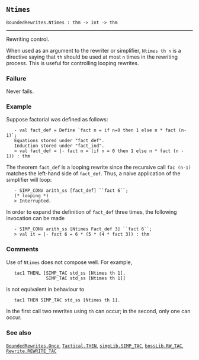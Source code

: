 ## `Ntimes`

``` hol4
BoundedRewrites.Ntimes : thm -> int -> thm
```

------------------------------------------------------------------------

Rewriting control.

When used as an argument to the rewriter or simplifier, `Ntimes th n` is
a directive saying that `th` should be used at most `n` times in the
rewriting process. This is useful for controlling looping rewrites.

### Failure

Never fails.

### Example

Suppose factorial was defined as follows:

``` hol4
   - val fact_def = Define `fact n = if n=0 then 1 else n * fact (n-1)`;
   Equations stored under "fact_def".
   Induction stored under "fact_ind".
   > val fact_def = |- fact n = (if n = 0 then 1 else n * fact (n - 1)) : thm
```

The theorem `fact_def` is a looping rewrite since the recursive call
`fac (n-1)` matches the left-hand side of `fact_def`. Thus, a naive
application of the simplifier will loop:

``` hol4
   - SIMP_CONV arith_ss [fact_def] ``fact 6``;
   (* looping *)
   > Interrupted.
```

In order to expand the definition of `fact_def` three times, the
following invocation can be made

``` hol4
   - SIMP_CONV arith_ss [Ntimes Fact_def 3] ``fact 6``;
   > val it = |- fact 6 = 6 * (5 * (4 * fact 3)) : thm
```

### Comments

Use of `Ntimes` does not compose well. For example,

``` hol4
   tac1 THENL [SIMP_TAC std_ss [Ntimes th 1],
               SIMP_TAC std_ss [Ntimes th 1]]
```

is not equivalent in behaviour to

``` hol4
   tac1 THEN SIMP_TAC std_ss [Ntimes th 1].
```

In the first call two rewrites using `th` can occur; in the second, only
one can occur.

### See also

[`BoundedRewrites.Once`](#BoundedRewrites.Once),
[`Tactical.THEN`](#Tactical.THEN),
[`simpLib.SIMP_TAC`](#simpLib.SIMP_TAC),
[`bossLib.RW_TAC`](#bossLib.RW_TAC),
[`Rewrite.REWRITE_TAC`](#Rewrite.REWRITE_TAC)
